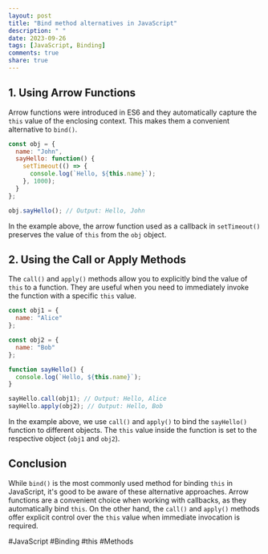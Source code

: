 ```yaml
---
layout: post
title: "Bind method alternatives in JavaScript"
description: " "
date: 2023-09-26
tags: [JavaScript, Binding]
comments: true
share: true
---
```


## 1. Using Arrow Functions

Arrow functions were introduced in ES6 and they automatically capture the `this` value of the enclosing context. This makes them a convenient alternative to `bind()`.

```javascript
const obj = {
  name: "John",
  sayHello: function() {
    setTimeout(() => {
      console.log(`Hello, ${this.name}`);
    }, 1000);
  }
};

obj.sayHello(); // Output: Hello, John
```

In the example above, the arrow function used as a callback in `setTimeout()` preserves the value of `this` from the `obj` object.

## 2. Using the Call or Apply Methods

The `call()` and `apply()` methods allow you to explicitly bind the value of `this` to a function. They are useful when you need to immediately invoke the function with a specific `this` value.

```javascript
const obj1 = {
  name: "Alice"
};

const obj2 = {
  name: "Bob"
};

function sayHello() {
  console.log(`Hello, ${this.name}`);
}

sayHello.call(obj1); // Output: Hello, Alice
sayHello.apply(obj2); // Output: Hello, Bob
```

In the example above, we use `call()` and `apply()` to bind the `sayHello()` function to different objects. The `this` value inside the function is set to the respective object (`obj1` and `obj2`).

## Conclusion

While `bind()` is the most commonly used method for binding `this` in JavaScript, it's good to be aware of these alternative approaches. Arrow functions are a convenient choice when working with callbacks, as they automatically bind `this`. On the other hand, the `call()` and `apply()` methods offer explicit control over the `this` value when immediate invocation is required.

#JavaScript #Binding #this #Methods